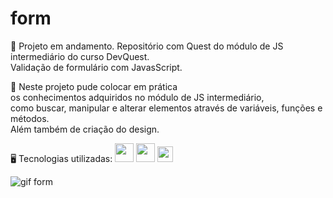 # form
🚧 Projeto em andamento. Repositório com Quest do módulo de JS intermediário do curso DevQuest. <br>
Validação de formulário com JavasScript.

📝 Neste projeto pude colocar em prática <br>
os conhecimentos adquiridos no módulo de JS intermediário, <br>
como buscar, manipular e alterar elementos através de variáveis, funções e métodos. <br>
Além também de criação do design. 


🖥 Tecnologias utilizadas: 
  <img width="30" src="https://media4.giphy.com/media/XAxylRMCdpbEWUAvr8/giphy.gif?cid=ecf05e471s3tok2zr2vvvpqv07qhbiihutv824szdy56dx4v&rid=giphy.gif&ct=s"/>
  <img width="30" src="https://media2.giphy.com/media/fsEaZldNC8A1PJ3mwp/giphy.gif?cid=790b7611d255f4e4463830af34cedd553551bff901d1b6df&rid=giphy.gif&ct=s"/>
  <img width="25" src="https://media0.giphy.com/media/ln7z2eWriiQAllfVcn/giphy.gif?cid=ecf05e470mrhq9y4g5vvtqbxdvflrmxnjguihuxrvttgs47s&rid=giphy.gif&ct=s"/>

![gif form](https://user-images.githubusercontent.com/97855964/177411347-ac1df695-e145-40de-95ea-e0a7e61fe6d2.gif)
